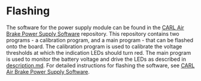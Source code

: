 # Flashing

The software for the power supply module can be found in the
[CARL Air Brake Power Supply Software][cab-psup-sw-repo] repository. This
repository contains two programs - a calibration program, and a main program -
that can be flashed onto the board. The calibration program is used to calibrate
the voltage thresholds at which the indication LEDs should turn red. The main
program is used to monitor the battery voltage and drive the LEDs as described
in [description.md][des]. For detailed instructions for flashing the software,
see [CARL Air Brake Power Supply Software][cab-psup-sw-repo].

[des]:              ./description.md

[cab-psup-sw-repo]: https://github.com/Kenneth-Goveas/CARL-Air-Brake-Power-Supply-Software
